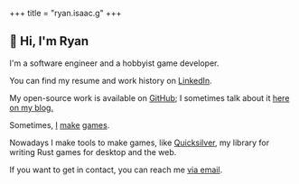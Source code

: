 +++
title = "ryan.isaac.g"
+++

## 👋 Hi, I'm Ryan

I'm a software engineer and a hobbyist game developer.

You can find my resume and work history on [LinkedIn](https://linkedin.com/in/ryanisaacg).

My open-source work is available on [GitHub](https://github.com/ryanisaacg/);
I sometimes talk about it [here on my blog.](TODO)

Sometimes, [I](TODO) [make](TODO) [games](TODO).

Nowadays I make tools to make games, like [Quicksilver](https://github.com/ryanisaacg/quicksilver), my library for writing Rust games for desktop and the web.

If you want to get in contact, you can reach me [via email](mailto:ryan@ryanisaacg.com).


